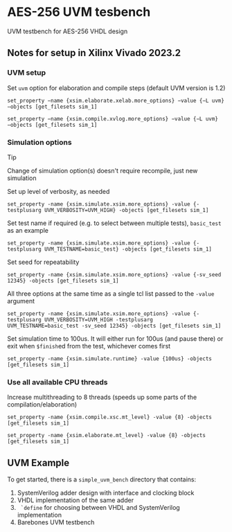 # AES-256 UVM tesbench

UVM testbench for AES-256 VHDL design

## Notes for setup in Xilinx Vivado 2023.2

### UVM setup
Set `uvm` option for elaboration and compile steps (default UVM version is 1.2)
``` 
set_property −name {xsim.elaborate.xelab.more_options} −value {−L uvm} −objects [get_filesets sim_1] 
```
```
set_property −name {xsim.compile.xvlog.more_options} −value {−L uvm} −objects [get_filesets sim_1]
```
### Simulation options
> [!TIP]  
> Change of simulation option(s) doesn't require recompile, just new simulation

Set up level of verbosity, as needed
```
set_property -name {xsim.simulate.xsim.more_options} -value {-testplusarg UVM_VERBOSITY=UVM_HIGH} -objects [get_filesets sim_1]
```

Set test name if required (e.g. to select between multiple tests), `basic_test` as an example
```
set_property -name {xsim.simulate.xsim.more_options} -value {-testplusarg UVM_TESTNAME=basic_test} -objects [get_filesets sim_1]
```

Set seed for repeatability 
```
set_property -name {xsim.simulate.xsim.more_options} -value {-sv_seed 12345} -objects [get_filesets sim_1]
```

All three options at the same time as a single tcl list passed to the `-value` argument
```
set_property -name {xsim.simulate.xsim.more_options} -value {-testplusarg UVM_VERBOSITY=UVM_HIGH -testplusarg UVM_TESTNAME=basic_test -sv_seed 12345} -objects [get_filesets sim_1]
```

Set simulation time to 100us. It will either run for 100us (and pause there) or exit when `$finish`ed from the test, whichever comes first
```
set_property -name {xsim.simulate.runtime} -value {100us} -objects [get_filesets sim_1]
```

### Use all available CPU threads
Increase multithreading to 8 threads (speeds up some parts of the compilation/elaboration)
```
set_property -name {xsim.compile.xsc.mt_level} -value {8} -objects [get_filesets sim_1]
```
```
set_property -name {xsim.elaborate.mt_level} -value {8} -objects [get_filesets sim_1]
```

## UVM Example
To get started, there is a `simple_uvm_bench` directory that contains:
1. SystemVerilog adder design with interface and clocking block
2. VHDL implementation of the same adder
3. ``` `define``` for choosing between VHDL and SystemVerilog implementation 
4. Barebones UVM testbench 
